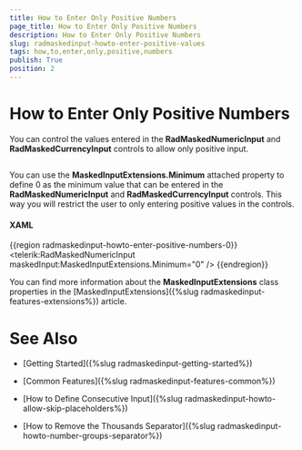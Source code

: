 ```yaml
---
title: How to Enter Only Positive Numbers
page_title: How to Enter Only Positive Numbers
description: How to Enter Only Positive Numbers
slug: radmaskedinput-howto-enter-positive-values
tags: how,to,enter,only,positive,numbers
publish: True
position: 2
---
```


# How to Enter Only Positive Numbers



You can control the values entered in the __RadMaskedNumericInput__ and
      __RadMaskedCurrencyInput__ controls to allow only positive input.

## 

You can use the __MaskedInputExtensions.Minimum__ attached property
        to define 0 as the minimum value that can be entered in the __RadMaskedNumericInput__ and
      __RadMaskedCurrencyInput__ controls. 
      This way you will restrict the user to only entering positive values in the controls.

#### __XAML__

{{region radmaskedinput-howto-enter-positive-numbers-0}}
	<UserControl x:Class="MaskedInputSample.MainPage" 
	             xmlns="http://schemas.microsoft.com/winfx/2006/xaml/presentation"
	             xmlns:x="http://schemas.microsoft.com/winfx/2006/xaml"
	             xmlns:d="http://schemas.microsoft.com/expression/blend/2008"
	             xmlns:maskedInput="clr-namespace:Telerik.Windows.Controls.MaskedInput;assembly=Telerik.Windows.Controls.Input"
	             xmlns:mc="http://schemas.openxmlformats.org/markup-compatibility/2006"
	             xmlns:telerik="http://schemas.telerik.com/2008/xaml/presentation"
	             d:DesignHeight="300"
	             d:DesignWidth="400"
	             mc:Ignorable="d">
	    <telerik:RadMaskedNumericInput maskedInput:MaskedInputExtensions.Minimum="0" />
	</UserControl>
	{{endregion}}



You can find more information about the __MaskedInputExtensions__ class properties 
      in the [MaskedInputExtensions]({%slug radmaskedinput-features-extensions%}) article.

# See Also

 * [Getting Started]({%slug radmaskedinput-getting-started%})

 * [Common Features]({%slug radmaskedinput-features-common%})

 * [How to Define Consecutive Input]({%slug radmaskedinput-howto-allow-skip-placeholders%})

 * [How to Remove the Thousands Separator]({%slug radmaskedinput-howto-number-groups-separator%})
